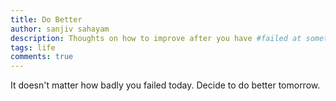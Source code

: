 ```yaml
---
title: Do Better
author: sanjiv sahayam
description: Thoughts on how to improve after you have #failed at something.
tags: life
comments: true
---
```


It doesn't matter how badly you failed today. Decide to do better tomorrow.
